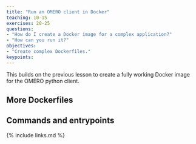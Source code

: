 ```yaml
---
title: "Run an OMERO client in Docker"
teaching: 10-15
exercises: 20-25
questions:
- "How do I create a Docker image for a complex application?"
- "How can you run it?"
objectives:
- "Create complex Dockerfiles."
keypoints:
---
```


This builds on the previous lesson to create a fully working Docker image for the OMERO python client.

## More Dockerfiles

## Commands and entrypoints

{% include links.md %}
